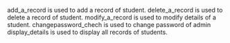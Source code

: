 add_a_record is used to add a record of student. delete_a_record is used to delete a record of student. modify_a_record is used to modify details of a student. changepassword_chech is used to change password of admin display_details is used to display all records of students.